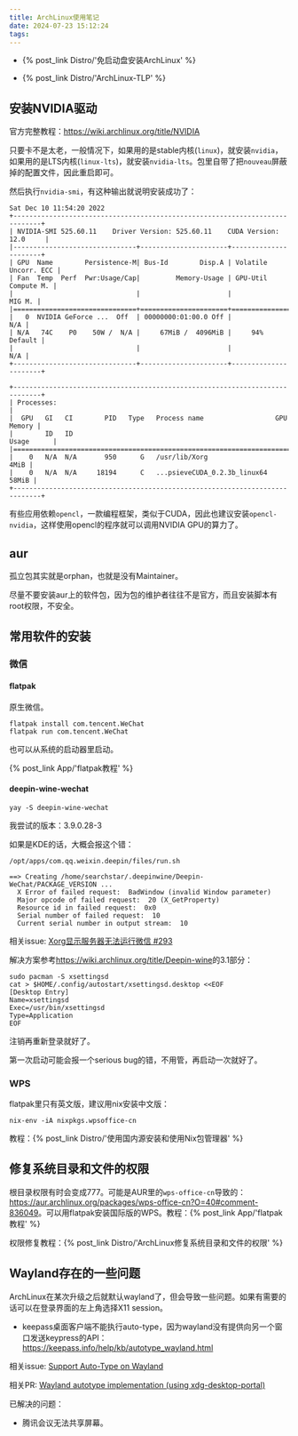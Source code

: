 ```yaml
---
title: ArchLinux使用笔记
date: 2024-07-23 15:12:24
tags:
---
```


- {% post_link Distro/'免启动盘安装ArchLinux' %}

- {% post_link Distro/'ArchLinux-TLP' %}

## 安装NVIDIA驱动

官方完整教程：<https://wiki.archlinux.org/title/NVIDIA>

只要卡不是太老，一般情况下，如果用的是stable内核(`linux`)，就安装`nvidia`，如果用的是LTS内核(`linux-lts`)，就安装`nvidia-lts`。包里自带了把`nouveau`屏蔽掉的配置文件，因此重启即可。

然后执行`nvidia-smi`，有这种输出就说明安装成功了：

```text
Sat Dec 10 11:54:20 2022
+-----------------------------------------------------------------------------+
| NVIDIA-SMI 525.60.11    Driver Version: 525.60.11    CUDA Version: 12.0     |
|-------------------------------+----------------------+----------------------+
| GPU  Name        Persistence-M| Bus-Id        Disp.A | Volatile Uncorr. ECC |
| Fan  Temp  Perf  Pwr:Usage/Cap|         Memory-Usage | GPU-Util  Compute M. |
|                               |                      |               MIG M. |
|===============================+======================+======================|
|   0  NVIDIA GeForce ...  Off  | 00000000:01:00.0 Off |                  N/A |
| N/A   74C    P0    50W /  N/A |     67MiB /  4096MiB |     94%      Default |
|                               |                      |                  N/A |
+-------------------------------+----------------------+----------------------+

+-----------------------------------------------------------------------------+
| Processes:                                                                  |
|  GPU   GI   CI        PID   Type   Process name                  GPU Memory |
|        ID   ID                                                   Usage      |
|=============================================================================|
|    0   N/A  N/A       950      G   /usr/lib/Xorg                       4MiB |
|    0   N/A  N/A     18194      C   ...psieveCUDA_0.2.3b_linux64       58MiB |
+-----------------------------------------------------------------------------+
```

有些应用依赖`opencl`，一款编程框架，类似于CUDA，因此也建议安装`opencl-nvidia`，这样使用opencl的程序就可以调用NVIDIA GPU的算力了。

## aur

孤立包其实就是orphan，也就是没有Maintainer。

尽量不要安装aur上的软件包，因为包的维护者往往不是官方，而且安装脚本有root权限，不安全。

## 常用软件的安装

### 微信

#### flatpak

原生微信。

```shell
flatpak install com.tencent.WeChat
flatpak run com.tencent.WeChat
```

也可以从系统的启动器里启动。

{% post_link App/'flatpak教程' %}

#### deepin-wine-wechat

```shell
yay -S deepin-wine-wechat
```

我尝试的版本：3.9.0.28-3

如果是KDE的话，大概会报这个错：

```shell
/opt/apps/com.qq.weixin.deepin/files/run.sh
```

```text
==> Creating /home/searchstar/.deepinwine/Deepin-WeChat/PACKAGE_VERSION ...
  X Error of failed request:  BadWindow (invalid Window parameter)
  Major opcode of failed request:  20 (X_GetProperty)
  Resource id in failed request:  0x0
  Serial number of failed request:  10
  Current serial number in output stream:  10
```

相关issue: [Xorg显示服务器无法运行微信 #293](https://github.com/vufa/deepin-wine-wechat-arch/issues/293)

解决方案参考<https://wiki.archlinux.org/title/Deepin-wine>的3.1部分：

```shell
sudo pacman -S xsettingsd
cat > $HOME/.config/autostart/xsettingsd.desktop <<EOF
[Desktop Entry]
Name=xsettingsd
Exec=/usr/bin/xsettingsd
Type=Application
EOF
```

注销再重新登录就好了。

第一次启动可能会报一个serious bug的错，不用管，再启动一次就好了。

### WPS

flatpak里只有英文版，建议用nix安装中文版：

```shell
nix-env -iA nixpkgs.wpsoffice-cn
```

教程：{% post_link Distro/'使用国内源安装和使用Nix包管理器' %}

## 修复系统目录和文件的权限

根目录权限有时会变成777。可能是AUR里的`wps-office-cn`导致的：<https://aur.archlinux.org/packages/wps-office-cn?O=40#comment-836049>。可以用flatpak安装国际版的WPS。教程：{% post_link App/'flatpak教程' %}

权限修复教程：{% post_link Distro/'ArchLinux修复系统目录和文件的权限' %}

## Wayland存在的一些问题

ArchLinux在某次升级之后就默认wayland了，但会导致一些问题。如果有需要的话可以在登录界面的左上角选择X11 session。

- keepass桌面客户端不能执行auto-type，因为wayland没有提供向另一个窗口发送keypress的API：<https://keepass.info/help/kb/autotype_wayland.html>

相关issue: [Support Auto-Type on Wayland](https://github.com/keepassxreboot/keepassxc/issues/2281)

相关PR: [Wayland autotype implementation (using xdg-desktop-portal)](https://github.com/keepassxreboot/keepassxc/pull/10905)

已解决的问题：

- 腾讯会议无法共享屏幕。
